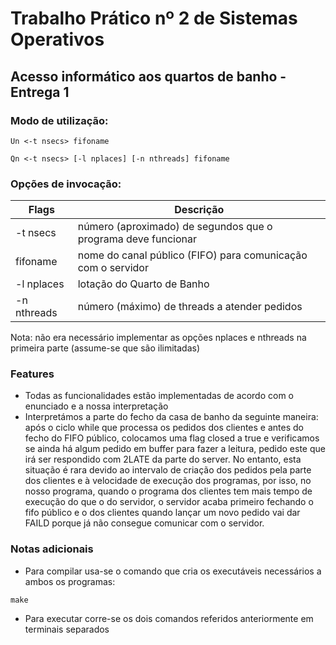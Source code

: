 # Trabalho Prático nº 2 de Sistemas Operativos
## Acesso informático aos quartos de banho - Entrega 1
### Modo de utilização:
```console
Un <-t nsecs> fifoname
```
```console
Qn <-t nsecs> [-l nplaces] [-n nthreads] fifoname
```
### Opções de invocação:
Flags | Descrição
----- | -----------
-t nsecs | número (aproximado) de segundos que o programa deve funcionar
fifoname | nome do canal público (FIFO) para comunicação com o servidor
-l nplaces | lotação do Quarto de Banho
-n nthreads | número (máximo) de threads a atender pedidos

Nota: não era necessário implementar as opções nplaces e nthreads na primeira parte (assume-se que são ilimitadas)

### Features
- Todas as funcionalidades estão implementadas de acordo com o enunciado e a nossa interpretação
- Interpretámos a parte do fecho da casa de banho da seguinte maneira: após o ciclo while que processa os pedidos dos clientes e antes do fecho do FIFO público, colocamos uma flag closed a true  e verificamos se ainda há algum pedido em buffer para fazer a leitura, pedido este que irá ser respondido com 2LATE da parte do server. No entanto, esta situação é rara devido ao intervalo de criação dos pedidos pela parte dos clientes e à velocidade de execução dos programas, por isso, no nosso programa, quando o programa dos clientes tem mais tempo de execução do que o do servidor, o servidor acaba primeiro fechando o fifo público e o dos clientes quando lançar um novo pedido vai dar FAILD porque já não consegue comunicar com o servidor.


### Notas adicionais
- Para compilar usa-se o comando que cria os executáveis necessários a ambos os programas:
```console
make
```
- Para executar corre-se os dois comandos referidos anteriormente em terminais separados

